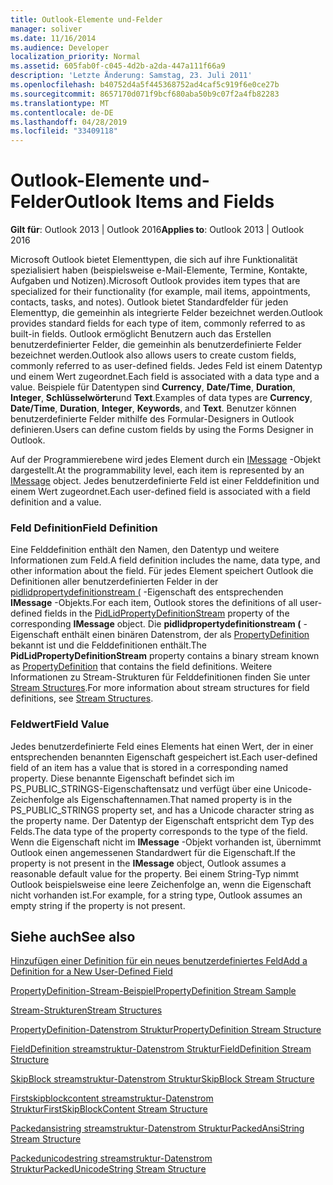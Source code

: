 ```yaml
---
title: Outlook-Elemente und-Felder
manager: soliver
ms.date: 11/16/2014
ms.audience: Developer
localization_priority: Normal
ms.assetid: 605fab0f-c045-4d2b-a2da-447a111f66a9
description: 'Letzte Änderung: Samstag, 23. Juli 2011'
ms.openlocfilehash: b40752d4a5f445368752ad4caf5c919f6e0ce27b
ms.sourcegitcommit: 8657170d071f9bcf680aba50b9c07f2a4fb82283
ms.translationtype: MT
ms.contentlocale: de-DE
ms.lasthandoff: 04/28/2019
ms.locfileid: "33409118"
---
```

# <a name="outlook-items-and-fields"></a><span data-ttu-id="401cb-103">Outlook-Elemente und-Felder</span><span class="sxs-lookup"><span data-stu-id="401cb-103">Outlook Items and Fields</span></span>

  
  
<span data-ttu-id="401cb-104">**Gilt für**: Outlook 2013 | Outlook 2016</span><span class="sxs-lookup"><span data-stu-id="401cb-104">**Applies to**: Outlook 2013 | Outlook 2016</span></span> 
  
<span data-ttu-id="401cb-105">Microsoft Outlook bietet Elementtypen, die sich auf ihre Funktionalität spezialisiert haben (beispielsweise e-Mail-Elemente, Termine, Kontakte, Aufgaben und Notizen).</span><span class="sxs-lookup"><span data-stu-id="401cb-105">Microsoft Outlook provides item types that are specialized for their functionality (for example, mail items, appointments, contacts, tasks, and notes).</span></span> <span data-ttu-id="401cb-106">Outlook bietet Standardfelder für jeden Elementtyp, die gemeinhin als integrierte Felder bezeichnet werden.</span><span class="sxs-lookup"><span data-stu-id="401cb-106">Outlook provides standard fields for each type of item, commonly referred to as built-in fields.</span></span> <span data-ttu-id="401cb-107">Outlook ermöglicht Benutzern auch das Erstellen benutzerdefinierter Felder, die gemeinhin als benutzerdefinierte Felder bezeichnet werden.</span><span class="sxs-lookup"><span data-stu-id="401cb-107">Outlook also allows users to create custom fields, commonly referred to as user-defined fields.</span></span> <span data-ttu-id="401cb-108">Jedes Feld ist einem Datentyp und einem Wert zugeordnet.</span><span class="sxs-lookup"><span data-stu-id="401cb-108">Each field is associated with a data type and a value.</span></span> <span data-ttu-id="401cb-109">Beispiele für Datentypen sind **Currency**, **Date/Time**, **Duration**, **Integer**, **Schlüsselwörter**und **Text**.</span><span class="sxs-lookup"><span data-stu-id="401cb-109">Examples of data types are **Currency**, **Date/Time**, **Duration**, **Integer**, **Keywords**, and **Text**.</span></span> <span data-ttu-id="401cb-110">Benutzer können benutzerdefinierte Felder mithilfe des Formular-Designers in Outlook definieren.</span><span class="sxs-lookup"><span data-stu-id="401cb-110">Users can define custom fields by using the Forms Designer in Outlook.</span></span>
  
<span data-ttu-id="401cb-111">Auf der Programmierebene wird jedes Element durch ein [IMessage](imessageimapiprop.md) -Objekt dargestellt.</span><span class="sxs-lookup"><span data-stu-id="401cb-111">At the programmability level, each item is represented by an [IMessage](imessageimapiprop.md) object.</span></span> <span data-ttu-id="401cb-112">Jedes benutzerdefinierte Feld ist einer Felddefinition und einem Wert zugeordnet.</span><span class="sxs-lookup"><span data-stu-id="401cb-112">Each user-defined field is associated with a field definition and a value.</span></span> 
  
### <a name="field-definition"></a><span data-ttu-id="401cb-113">Feld Definition</span><span class="sxs-lookup"><span data-stu-id="401cb-113">Field Definition</span></span>

<span data-ttu-id="401cb-114">Eine Felddefinition enthält den Namen, den Datentyp und weitere Informationen zum Feld.</span><span class="sxs-lookup"><span data-stu-id="401cb-114">A field definition includes the name, data type, and other information about the field.</span></span> <span data-ttu-id="401cb-115">Für jedes Element speichert Outlook die Definitionen aller benutzerdefinierten Felder in der [pidlidpropertydefinitionstream (](pidlidpropertydefinitionstream-canonical-property.md) -Eigenschaft des entsprechenden **IMessage** -Objekts.</span><span class="sxs-lookup"><span data-stu-id="401cb-115">For each item, Outlook stores the definitions of all user-defined fields in the [PidLidPropertyDefinitionStream](pidlidpropertydefinitionstream-canonical-property.md) property of the corresponding **IMessage** object.</span></span> <span data-ttu-id="401cb-116">Die **pidlidpropertydefinitionstream (** -Eigenschaft enthält einen binären Datenstrom, der als [PropertyDefinition](propertydefinition-stream-structure.md) bekannt ist und die Felddefinitionen enthält.</span><span class="sxs-lookup"><span data-stu-id="401cb-116">The **PidLidPropertyDefinitionStream** property contains a binary stream known as [PropertyDefinition](propertydefinition-stream-structure.md) that contains the field definitions.</span></span> <span data-ttu-id="401cb-117">Weitere Informationen zu Stream-Strukturen für Felddefinitionen finden Sie unter [Stream Structures](stream-structures.md).</span><span class="sxs-lookup"><span data-stu-id="401cb-117">For more information about stream structures for field definitions, see [Stream Structures](stream-structures.md).</span></span>
  
### <a name="field-value"></a><span data-ttu-id="401cb-118">Feldwert</span><span class="sxs-lookup"><span data-stu-id="401cb-118">Field Value</span></span>

<span data-ttu-id="401cb-119">Jedes benutzerdefinierte Feld eines Elements hat einen Wert, der in einer entsprechenden benannten Eigenschaft gespeichert ist.</span><span class="sxs-lookup"><span data-stu-id="401cb-119">Each user-defined field of an item has a value that is stored in a corresponding named property.</span></span> <span data-ttu-id="401cb-120">Diese benannte Eigenschaft befindet sich im PS_PUBLIC_STRINGS-Eigenschaftensatz und verfügt über eine Unicode-Zeichenfolge als Eigenschaftennamen.</span><span class="sxs-lookup"><span data-stu-id="401cb-120">That named property is in the PS_PUBLIC_STRINGS property set, and has a Unicode character string as the property name.</span></span> <span data-ttu-id="401cb-121">Der Datentyp der Eigenschaft entspricht dem Typ des Felds.</span><span class="sxs-lookup"><span data-stu-id="401cb-121">The data type of the property corresponds to the type of the field.</span></span> <span data-ttu-id="401cb-122">Wenn die Eigenschaft nicht im **IMessage** -Objekt vorhanden ist, übernimmt Outlook einen angemessenen Standardwert für die Eigenschaft.</span><span class="sxs-lookup"><span data-stu-id="401cb-122">If the property is not present in the **IMessage** object, Outlook assumes a reasonable default value for the property.</span></span> <span data-ttu-id="401cb-123">Bei einem String-Typ nimmt Outlook beispielsweise eine leere Zeichenfolge an, wenn die Eigenschaft nicht vorhanden ist.</span><span class="sxs-lookup"><span data-stu-id="401cb-123">For example, for a string type, Outlook assumes an empty string if the property is not present.</span></span> 
  
## <a name="see-also"></a><span data-ttu-id="401cb-124">Siehe auch</span><span class="sxs-lookup"><span data-stu-id="401cb-124">See also</span></span>



[<span data-ttu-id="401cb-125">Hinzufügen einer Definition für ein neues benutzerdefiniertes Feld</span><span class="sxs-lookup"><span data-stu-id="401cb-125">Add a Definition for a New User-Defined Field</span></span>](how-to-add-a-definition-for-a-new-user-defined-field.md)
  
[<span data-ttu-id="401cb-126">PropertyDefinition-Stream-Beispiel</span><span class="sxs-lookup"><span data-stu-id="401cb-126">PropertyDefinition Stream Sample</span></span>](propertydefinition-stream-sample.md)
  
[<span data-ttu-id="401cb-127">Stream-Strukturen</span><span class="sxs-lookup"><span data-stu-id="401cb-127">Stream Structures</span></span>](stream-structures.md)
  
[<span data-ttu-id="401cb-128">PropertyDefinition-Datenstrom Struktur</span><span class="sxs-lookup"><span data-stu-id="401cb-128">PropertyDefinition Stream Structure</span></span>](propertydefinition-stream-structure.md)
  
[<span data-ttu-id="401cb-129">FieldDefinition streamstruktur-Datenstrom Struktur</span><span class="sxs-lookup"><span data-stu-id="401cb-129">FieldDefinition Stream Structure</span></span>](fielddefinition-stream-structure.md)
  
[<span data-ttu-id="401cb-130">SkipBlock streamstruktur-Datenstrom Struktur</span><span class="sxs-lookup"><span data-stu-id="401cb-130">SkipBlock Stream Structure</span></span>](skipblock-stream-structure.md)
  
[<span data-ttu-id="401cb-131">Firstskipblockcontent streamstruktur-Datenstrom Struktur</span><span class="sxs-lookup"><span data-stu-id="401cb-131">FirstSkipBlockContent Stream Structure</span></span>](firstskipblockcontent-stream-structure.md)
  
[<span data-ttu-id="401cb-132">Packedansistring streamstruktur-Datenstrom Struktur</span><span class="sxs-lookup"><span data-stu-id="401cb-132">PackedAnsiString Stream Structure</span></span>](packedansistring-stream-structure.md)
  
[<span data-ttu-id="401cb-133">Packedunicodestring streamstruktur-Datenstrom Struktur</span><span class="sxs-lookup"><span data-stu-id="401cb-133">PackedUnicodeString Stream Structure</span></span>](packedunicodestring-stream-structure.md)

